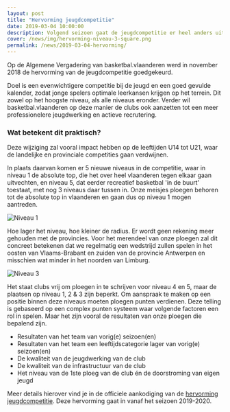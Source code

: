 ```yaml
---
layout: post
title: "Hervorming jeugdcompetitie"
date: 2019-03-04 10:00:00
description: Volgend seizoen gaat de jeugdcompetitie er heel anders uitzien
cover: /news/img/hervorming-niveau-3-square.png
permalink: /news/2019-03-04-hervorming/
---
```


Op de Algemene Vergadering van basketbal.vlaanderen werd in november 2018 de hervorming van de jeugdcompetitie goedgekeurd.

Doel is een evenwichtigere competitie bij de jeugd en een goed gevulde kalender, zodat jonge spelers optimale leerkansen krijgen op het terrein. Dit zowel op het hoogste niveau, als alle niveaus eronder. Verder wil basketbal.vlaanderen op deze manier de clubs ook aanzetten tot een meer professionelere jeugdwerking en actieve recrutering.

### Wat betekent dit praktisch?

Deze wijziging zal vooral impact hebben op de leeftijden U14 tot U21, waar de landelijke en provinciale competities gaan verdwijnen. 

In plaats daarvan komen er 5 nieuwe niveaus in de competitie, waar in niveau 1 de absolute top, die het over heel vlaanderen tegen elkaar gaan uitvechten, en niveau 5, dat eerder recreatief basketbal 'in de buurt' toestaat, met nog 3 niveaus daar tussen in. Onze meisjes ploegen behoren tot de absolute top in vlaanderen en gaan  dus op niveau 1 mogen aantreden.

![Niveau 1](/news/img/hervorming-niveau-1.png)

Hoe lager het niveau, hoe kleiner de radius. Er wordt geen rekening meer gehouden met de provincies. Voor het merendeel van onze ploegen zal dit concreet betekenen dat we regelmatig een wedstrijd zullen spelen in het oosten van Vlaams-Brabant en zuiden van de provincie Antwerpen en misschien wat minder in het noorden van Limburg.

![Niveau 3](/news/img/hervorming-niveau-3.png)

Het staat clubs vrij om ploegen in te schrijven voor niveau 4 en 5, maar de plaatsen op niveau 1, 2 & 3 zijn beperkt. Om aanspraak te maken op een positie binnen deze niveaus moeten ploegen punten verdienen. Deze telling is gebaseerd op een complex punten systeem waar volgende factoren een rol in spelen. Maar het zijn vooral de resultaten van onze ploegen die bepalend zijn.

 * Resultaten van het team van vorig(e) seizoen(en)
 * Resultaten van het team een leeftijdscategorie lager van vorig(e) seizoen(en)
 * De kwaliteit van de jeugdwerking van de club
 * De kwaliteit van de infrastructuur van de club
 * Het niveau van de 1ste ploeg van de club én de doorstroming van eigen jeugd

Meer details hierover vind je in de officiele aankodiging van de [hervorming jeugdcompetitie](http://basketbal.vlaanderen/blog-meer/detail/de-hervorming-van-de-jeugdcompetitie-uitgelegd). Deze hervorming gaat in vanaf het seizoen 2019-2020.